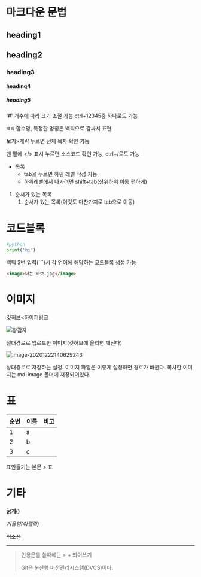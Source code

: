 # 마크다운 문법

## heading1

## heading2

### heading3

#### heading4

##### heading5

'#' 개수에 따라 크기 조절 가능 ctrl+12345중 하나로도 가능

`백틱`  함수명, 특정한 명칭은 백틱으로 감싸서 표현

보기>개략 누르면 전체 목차 확인 가능

맨 밑에 </> 표시 누르면 소스코드 확인 가능, ctrl+/로도 가능

* 목록
  * tab을 누르면 하위 레벨 작성 가능
  * 하위레벨에서 나가려면 shift+tab(상위하위 이동 편하게)

1. 순서가 있는 목록
   1. 순서가 있는 목록(이것도 마찬가지로 tab으로 이동)

# 코드블록

```python
#python
print('hi')
```

백틱 3번 입력(```)시 각 언어에 해당하는 코드블록 생성 가능

```html
<image>너는 바보.jpg</image>
```



# 이미지

[깃허브](https://github.com/)<하이퍼링크

![왕감자](C:\Users\user\Desktop\왕감자.jpg)

절대경로로 업로드한 이미지(깃허브에 올리면 깨진다)



![image-20201222140629243](md-images/image-20201222140629243.png)

상대경로로 저장하는 설정. 이미지 파일은 이렇게 설정하면 경로가 바뀐다. 복사한 이미지는 md-image 폴더에 저장되어있다.



# 표

| 순번 | 이름 | 비고 |
| ---- | ---- | ---- |
| 1    | a    |      |
| 2    | b    |      |
| 3    | c    |      |

표만들기는 본문 > 표



# 기타

**굵게()**

*기울임(이탤릭)*

~~취소선~~

---

> 인용문을 쓸때에는 > + 띄어쓰기
>
> Git은 분산형 버전관리시스템(DVCS)이다.

